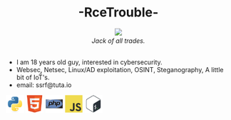 <h1 align='center'>-RceTrouble-</h1>
<div id='lol'align='center'>
    <img src="https://s1.gifyu.com/images/getout.gif">
</div>
<div id='text' align='center'>
   <i>Jack of all trades.</i><br><br>
</div>
<div id="skillz" class="skills">
    <ul clas="work">
        <li> I am 18 years old guy, interested in cybersecurity.</li>
        <li> Websec, Netsec, Linux/AD exploitation, OSINT, Steganography, A little bit of IoT̈́'s.</li>
        <li> email: ssrf@tuta.io</li>
    </ul>
</div>
<div class='images'>
      <img src="https://github.com/devicons/devicon/blob/master/icons/python/python-original.svg" height='40px' width='40px' align='center'>
      <img src="https://github.com/devicons/devicon/blob/master/icons/html5/html5-original.svg" height='40px' width='40px' align='center'>
      <img src="https://github.com/devicons/devicon/blob/master/icons/php/php-original.svg" height='40px' width='40px' align='center'>
      <img src="https://github.com/devicons/devicon/blob/master/icons/javascript/javascript-original.svg" height='40px' width='40px' align='center'>
      <img src="https://github.com/devicons/devicon/blob/master/icons/bash/bash-original.svg" height='40px' width='40px' align='center'>
  </a>
</div>

